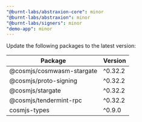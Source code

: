 ```yaml
---
"@burnt-labs/abstraxion-core": minor
"@burnt-labs/abstraxion": minor
"@burnt-labs/signers": minor
"demo-app": minor
---
```

Update the following packages to the latest version:

| Package                     | Version    |
|-----------------------------|------------|
| @cosmjs/cosmwasm-stargate   | ^0.32.2    |
| @cosmjs/proto-signing       | ^0.32.2    |
| @cosmjs/stargate            | ^0.32.2    |
| @cosmjs/tendermint-rpc      | ^0.32.2    |
| cosmjs-types                | ^0.9.0     |
